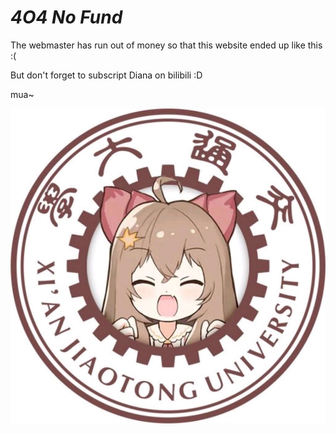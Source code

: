 # *4O4 No Fund*
The webmaster has run out of money so that this website ended up like this :(

But don't forget to subscript Diana on bilibili :D

mua~

![Diana~~](./IMG_6256.JPG)

